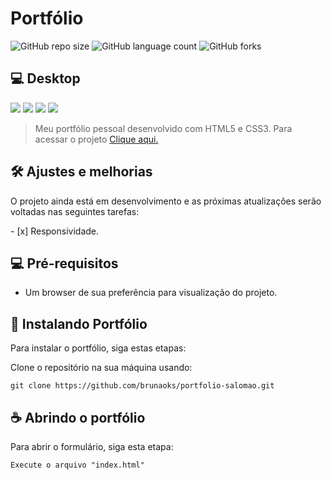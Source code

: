 # Portfólio

![GitHub repo size](https://img.shields.io/github/repo-size/brunaoks/portfolio-salomao?style=for-the-badge)
![GitHub language count](https://img.shields.io/github/languages/count/brunaoks/portfolio-salomao?style=for-the-badge)
![GitHub forks](https://img.shields.io/github/forks/brunaoks/portfolio-salomao?style=for-the-badge)

## 💻 Desktop

<img src="https://user-images.githubusercontent.com/102770109/205148296-43a75172-360e-4058-9379-1c8f506c9d58.jpg" />
<img src="https://user-images.githubusercontent.com/102770109/205148315-47110ca9-816d-4ae2-beae-bf74e25a792b.jpg" />
<img src="https://user-images.githubusercontent.com/102770109/205148337-069b3ba4-1e41-454c-ace9-1d88ad424f22.jpg" />
<img src="https://user-images.githubusercontent.com/102770109/205148353-604e472d-1529-43de-b92d-4e3710dc810d.jpg" />

> Meu portfólio pessoal desenvolvido com HTML5 e CSS3. Para acessar o projeto <a href="https://brunaoks.github.io/portfolio-salomao/" target="_blank">Clique aqui.</a>

## 🛠️ Ajustes e melhorias

O projeto ainda está em desenvolvimento e as próximas atualizações serão voltadas nas seguintes tarefas:

- [x] Responsividade.

## 💻 Pré-requisitos

- Um browser de sua preferência para visualização do projeto.

## 🚀 Instalando Portfólio

Para instalar o portfólio, siga estas etapas:

Clone o repositório na sua máquina usando:

```
git clone https://github.com/brunaoks/portfolio-salomao.git
```

## ☕ Abrindo o portfólio

Para abrir o formulário, siga esta etapa:

```
Execute o arquivo "index.html"
```
